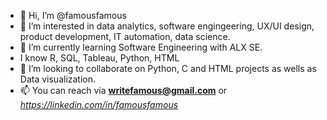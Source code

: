 - 👋 Hi, I’m @famousfamous
- 👀 I’m interested in data analytics, software engingeering, UX/UI design, product development, IT automation, data science.
- 🌱 I’m currently learning Software Engineering with ALX SE.
- I know R, SQL, Tableau, Python, HTML
- 💞️ I’m looking to collaborate on Python, C and HTML projects as wells as Data visualization.
- 📫 You can reach via **writefamous@gmail.com** or *https://linkedin.com/in/famousfamous*

<!---
famousfamous/famousfamous is a ✨ special ✨ repository because its `README.md` (this file) appears on your GitHub profile.
You can click the Preview link to take a look at your changes.
--->
